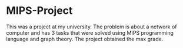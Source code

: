 # MIPS-Project

This was a project at my university. The problem is about a network of computer and has 3 tasks that were solved using MIPS programming language and graph theory. The project obtained the max grade.
